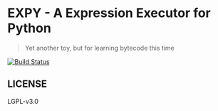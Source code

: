 EXPY - A Expression Executor for Python
===

>
> Yet another toy, but for learning bytecode this time
>

[![Build Status](https://travis-ci.org/rapidhere/expy.svg?branch=master)](https://travis-ci.org/rapidhere/expy)

LICENSE
---
LGPL-v3.0